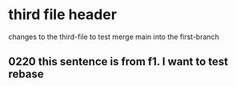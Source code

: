 # third file header

changes to the third-file to test merge main into the first-branch
## 0220 this sentence is from f1. I want to test rebase


